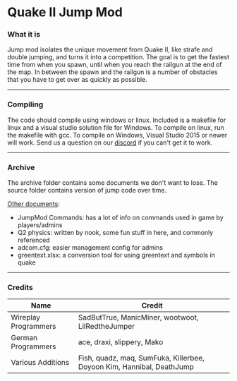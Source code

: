 # Quake II Jump Mod

### What it is
Jump mod isolates the unique movement from Quake II, like strafe and double jumping, and turns it into a competition. The goal is to get the fastest time from when you spawn, until when you reach the railgun at the end of the map. In between the spawn and the railgun is a number of obstacles that you have to get over as quickly as possible. 

***
### Compiling
The code should compile using windows or linux. Included is a makefile for linux and a visual studio solution file for Windows. To compile on linux, run the makefile with gcc. To compile on Windows, Visual Studio 2015 or newer will work. Send us a question on our [discord](https://discord.q2jump.net) if you can't get it to work.

***
### Archive

The archive folder contains some documents we don't want to lose. The source folder contains version of jump code over time.

[Other documents](https://bitbucket.org/maxwagner65/q2jump/src/dev/archive/documents/):

- JumpMod Commands: has a lot of info on commands used in game by players/admins
- Q2 physics: written by nook, some fun stuff in here, and commonly referenced
- adcom.cfg: easier management config for admins
- greentext.xlsx: a conversion tool for using greentext and symbols in quake

***
### Credits
| Name                 | Credit                                                                |
|----------------------|-----------------------------------------------------------------------|
| Wireplay Programmers | SadButTrue, ManicMiner, wootwoot, LilRedtheJumper                     |
| German Programmers   | ace, draxi, slippery, Mako                                            |
| Various Additions    | Fish, quadz, maq, SumFuka, Killerbee, Doyoon Kim, Hannibal, DeathJump |